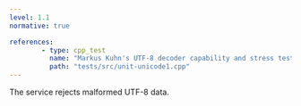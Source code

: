 ```yaml
---
level: 1.1
normative: true

references:
        - type: cpp_test
          name: "Markus Kuhn's UTF-8 decoder capability and stress test:3  Malformed sequences"
          path: "tests/src/unit-unicode1.cpp"
---
```


The service rejects malformed UTF-8 data.